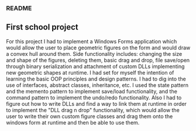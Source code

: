 ### README

## First school project

For this project I had to implement a Windows Forms application which would allow the user to place geometric figures on the form and would draw a convex hull around them. Side functionality includes: changing the size and shape of the figures, deleting them, basic drag and drop, file save/open through binary serialization and attachment of custom DLLs implementing new geometric shapes at runtime.
I had set for myself the intention of learning the basic OOP principles and design patterns. I had to dig into the use of interfaces, abstract classes, inheritance, etc. I used the state pattern and the memento pattern to implement save/load functionality, and the command pattern to implement the undo/redo functionality. Also I had to figure out how to write DLLs and find a way to link them at runtime in order to implement the "DLL drag n drop" functionality, which would allow the user to write their own custom figure classes and drag them onto the windows form at runtime and then be able to use them.
